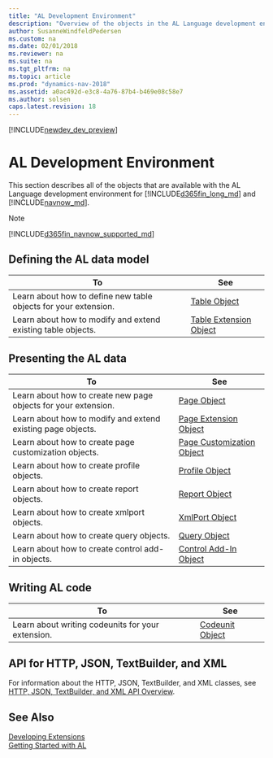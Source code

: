 ```yaml
---
title: "AL Development Environment"
description: "Overview of the objects in the AL Language development environment."
author: SusanneWindfeldPedersen
ms.custom: na
ms.date: 02/01/2018
ms.reviewer: na
ms.suite: na
ms.tgt_pltfrm: na
ms.topic: article
ms.prod: "dynamics-nav-2018"
ms.assetid: a0ac492d-e3c8-4a76-87b4-b469e08c58e7
ms.author: solsen
caps.latest.revision: 18
---
```


[!INCLUDE[newdev_dev_preview](includes/newdev_dev_preview.md)]

# AL Development Environment
This section describes all of the objects that are available with the AL Language development environment for [!INCLUDE[d365fin_long_md](includes/d365fin_long_md.md)] and [!INCLUDE[navnow_md](includes/navnow_md.md)].

> [!NOTE]  
> [!INCLUDE[d365fin_navnow_supported_md](includes/d365fin_navnow_supported_md.md)]

## Defining the AL data model
|To | See |
|---|-----|
|Learn about how to define new table objects for your extension.|[Table Object](devenv-table-object.md)|
|Learn about how to modify and extend existing table objects. |[Table Extension Object](devenv-table-ext-object.md)|

## Presenting the AL data
|To |See |
|---|----|
|Learn about how to create new page objects for your extension.|[Page Object](devenv-page-object.md)|
|Learn about how to modify and extend existing page objects.|[Page Extension Object](devenv-page-ext-object.md)|
|Learn about how to create page customization objects.|[Page Customization Object](devenv-page-customization-object.md)|
|Learn about how to create profile objects.|[Profile Object](devenv-profile-object.md)|
|Learn about how to create report objects.|[Report Object](devenv-report-object.md)|
|Learn about how to create xmlport objects.|[XmlPort Object](devenv-xmlport-object.md)|
|Learn about how to create query objects.|[Query Object](devenv-query-object.md)|
|Learn about how to create control add-in objects.|[Control Add-In Object](devenv-control-addin-object.md)|

## Writing AL code
|To |See |
|---|----|
|Learn about writing codeunits for your extension.|[Codeunit Object](devenv-codeunit-object.md)|

## API for HTTP, JSON, TextBuilder, and XML
For information about the HTTP, JSON, TextBuilder, and XML classes, see [HTTP, JSON, TextBuilder, and XML API Overview](devenv-restapi-overview.md).

## See Also
[Developing Extensions](devenv-dev-overview.md)  
[Getting Started with AL](devenv-get-started.md)   
